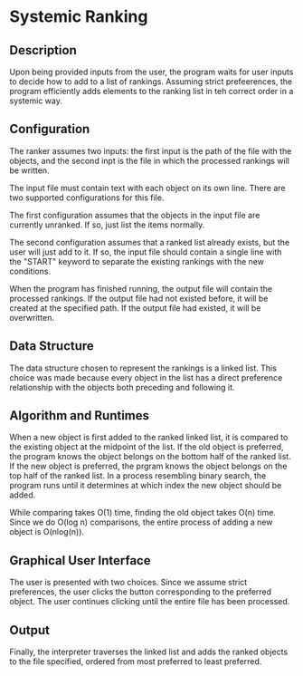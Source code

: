 # Systemic Ranking

## Description

Upon being provided inputs from the user, the program waits for user inputs to decide how to add to a list of rankings. Assuming strict prefeerences, the program efficiently adds elements to the ranking list in teh correct order in a systemic way.


## Configuration
The ranker assumes two inputs: the first input is the path of the file with the objects, and the second inpt is the file in which the processed rankings will be written.

The input file must contain text with each object on its own line. There are two supported configurations for this file.

The first configuration assumes that the objects in the input file are currently unranked. If so, just list the items normally.

The second configuration assumes that a ranked list already exists, but the user will just add to it. If so, the input file should contain a single line with the "START" keyword to separate the existing rankings with the new conditions.

When the program has finished running, the output file will contain the processed rankings. If the output file had not existed before, it will be created at the specified path. If the output file had existed, it will be overwritten.


## Data Structure
The data structure chosen to represent the rankings is a linked list. This choice was made because every object in the list has a direct preference relationship with the objects both preceding and following it.


## Algorithm and Runtimes
When a new object is first added to the ranked linked list, it is compared to the existing object at the midpoint of the list. If the old object is preferred, the program knows the object belongs on the bottom half of the ranked list. If the new object is preferred, the prgram knows the object belongs on the top half of the ranked list. In a process resembling binary search, the program runs until it determines at which index the new object should be added.

While comparing takes O(1) time, finding the old object takes O(n) time. Since we do O(log n) comparisons, the entire process of adding a new object is O(nlog(n)).


## Graphical User Interface
The user is presented with two choices. Since we assume strict preferences, the user clicks the button corresponding to the preferred object. The user continues clicking until the entire file has been processed.


## Output
Finally, the interpreter traverses the linked list and adds the ranked objects to the file specified, ordered from most preferred to least preferred.
